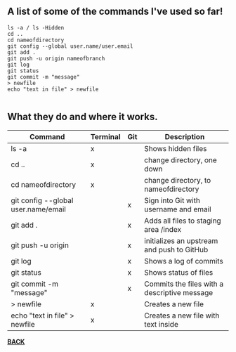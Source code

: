 ## A list of some of the commands I've used so far!

```
ls -a / ls -Hidden
cd ..
cd nameofdirectory
git config --global user.name/user.email
git add .
git push -u origin nameofbranch
git log
git status
git commit -m "message"
> newfile
echo "text in file" > newfile


```
## What they do and where it works.

| Command | Terminal | Git | Description |
|---|---|---|---|
| ls -a| x | | Shows hidden files|
| cd ..| x | | change directory, one down|
| cd nameofdirectory | x | | change directory, to nameofdirectory|
| git config --global user.name/email| | x | Sign into Git with username and email|
| git add .| | x | Adds all files to staging area /index |
| git push -u origin| | x | initializes an upstream and push to GitHub |   
| git log | | x | Shows a log of commits |
| git status | | x | Shows status of files |
| git commit -m "message" | | x | Commits the files with a descriptive message |
| > newfile | x | | Creates a new file |
| echo "text in file" > newfile | x | | Creates a new file with text inside |

[**BACK**](/README.md)
